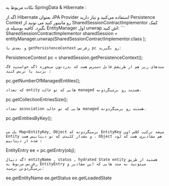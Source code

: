 نکات مربوط به SpringData & Hibernate : 

اگه از Hibernate بعنوان JPA Provider استفاده می‌کنید و نیاز دارید Persistence Context رو مانیتور کنید می تونید از SharedSessionContractImplementor کمک بگیرد.
کافیه بوسیله ی EntityManager اول unwrap اش کنید:
‍‍‍‍‍‍‍‍‍‍‍‍```
SharedSessionContractImplementor sharedSession = entityManager.unwrap(SharedSessionContractImplementor.class );
```
و بعدش با getPersistenceContext رفرنس pc رو بگیرید:
```
PersistenceContext pc = sharedSession.getPersistenceContext();
```
متدهای زیر هم از طریقش قابل دسترس هست که بدردتون میخوره اگه خواستید لاگ بزنید یا تریس کنید :
```
pc.getNumberOfManagedEntities();
```
که تعداد entity هایی که تو حالت managed هستند رو برمیگردونه.
```
pc.getCollectionEntriesSize();
```
تعداد association هایی که تو حالت managed هستند رو برمیگردونه.
```
pc.getEntitiesByKey();
```

یک مپ Map<EntityKey, Object برمیگردونه که EntityKey میشه ترکیب کلاس اون Entity و مقدار کلیدی که تو دیتابیس هست ،‌ Object هم مقادیری هست که لود شده از دیتابیس :
```
EntityEntry ee = pc.getEntry(obj);
```
اگه دنبال entityName , status , hydrated State entity هستید از طریق رفرنس مربوط به EntityEntry میتونید به متد هایی که این مقادیر و برمیگردونن برسید:
```
ee.getEntityName
ee.getStatus
ee.getLoadedState
```
